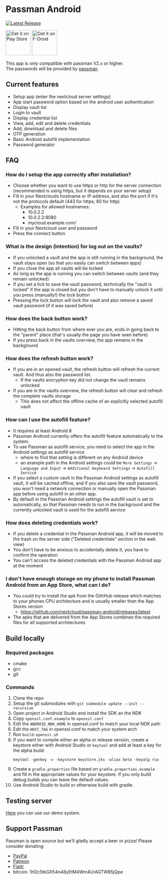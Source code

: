 # Passman Android

[![Latest Release](https://img.shields.io/github/v/tag/nextcloud/passman-android?label=latest+release&sort=semver)](https://github.com/nextcloud/passman-android/releases)

[<img src="https://play.google.com/intl/en_us/badges/images/generic/en_badge_web_generic.png"
alt="Get it on Play Store"
height="80">](https://play.google.com/store/apps/details?id=es.wolfi.app.passman.alpha)
[<img src="https://f-droid.org/badge/get-it-on.png"
alt="Get it on F-Droid"
height="80">](https://f-droid.org/app/es.wolfi.app.passman)

This app is only compatible with passman V2.x or higher.   
The passwords will be provided by [passman](https://github.com/nextcloud/passman).

## Current features
- Setup app (enter the nextcloud server settings)
- App start password option based on the android user authentication
- Display vault list
- Login to vault
- Display credential list
- View, add, edit and delete credentials
- Add, download and delete files
- OTP generation
- Basic Android autofill implementation
- Password generator

## FAQ

### How do I setup the app correctly after installation?
- Choose whether you want to use https or http for the server connection (recommended is using https, but it depends on your server setup)
- Fill in your Nextclouds hostname or IP address, and also the port if it's not the protocols default (443 for https; 80 for http)
   - Examples for allowed hostnames:
      - 10.0.2.2
      - 10.0.2.2:8080
      - mycloud.example.com/
- Fill in your Nextcloud user and password
- Press the connect button

### What is the design (intention) for log out on the vaults?
- If you unlocked a vault and the app is still running in the background, the vault stays open (so that you easily can switch between apps)
- If you close the app all vaults will be locked
- As long as the app is running you can switch between vaults (and they remain unlocked)
- If you set a tick to save the vault password, technically the "vault is locked" if the app is closed but you don't have to manually unlock it until you press (manually!) the lock button
- Pressing the lock button will lock the vault and also remove a saved vault password (if it was saved before)

### How does the back button work?
- Hitting the back button from where ever you are, ends in going back to the "parent" place (that's usually the page you have seen before)
- If you press back in the vaults overview, the app remains in the background

### How does the refresh button work?
- If you are in an opened vault, the refresh button will refresh the current vault. And thus also the password list.
   - If the vaults encryption key did not change the vault remains unlocked
- If you are in the vaults overview, the refresh button will clear and refresh the complete vaults storage
   - This does not affect the offline cache of an explicitly selected autofill vault

### How can I use the autofill feature?
- It requires at least Android 8
- Passman Android currently offers the autofill feature automatically to the system.
- To use Passman as autofill service, you need to select the app in the Android settings as autofill service
   - where to find that setting is different on any Android device
   - an example path in the Android settings could be `More Settings` -> `Language and Input` -> `Additional Keyboard Settings` -> `Autofill Service`
- If you select a custom vault in the Passman Android settings as autofill vault, it will be cached offline, and if you also save the vault password, you won't need a network connection or manually open the Passman app  before using autofill in an other app.
- By default in the Passman Android settings the autofill vault is set to automatically, so that Passman needs to run in the background and the currently unlocked vault is used for the autofill service

### How does deleting credentials work?
- If you delete a credential in the Passman Android app, it will be moved to the trash on the server side ("Deleted credentials" section in the web view)
- You don't have to be anxious to accidentally delete it, you have to confirm the operation
- You can't access the deleted credentials with the Passman Android app at the moment

### I don't have enough storage on my phone to install Passman Android from an App Store, what can I do?
- You could try to install the apk from the GithHub release which matches to your phones CPU architecture and is usually smaller than the App Stores version
   - https://github.com/nextcloud/passman-android/releases/latest
- The apks that are delivered from the App Stores combines the required files for all supported architectures

## Build locally

### Required packages
- cmake
- gcc
- git

### Commands
1. Clone the repo
1. Setup the git submodules with `git submodule update --init --recursive`
1. Open project in Android Studio and install the SDK an the NDK
1. Copy `openssl.conf.example` to `openssl.conf`
1. Edit the `ANDROID_NDK_HOME` in openssl.conf to match your local NDK path
1. Edit the `HOST_TAG` in openssl.conf to match your system arch
1. Run `build-openssl.sh`
1. If you want to compile either an alpha or release version, create a keystore either
   with Android Studio or `keytool` and add at least a key for the alpha build:
    ```
    keytool -genkey -v -keystore keystore.jks -alias beta -keyalg rsa
    ```
1. Create a `gradle.properties` file based on `gradle.properties.example` and fill in the
   appropriate values for your keystore. If you only build debug builds you can leave
   the default values.
1. Use Android Studio to build or otherwise build with gradle.

## Testing server
[Here](https://demo.passman.cc/) you can use our demo system.

## Support Passman
Passman is open source but we’ll gladly accept a beer *or pizza!* Please consider donating:
* [PayPal](https://www.paypal.com/cgi-bin/webscr?cmd=_s-xclick&hosted_button_id=6YS8F97PETVU2)
* [Patreon](https://www.patreon.com/user?u=4833592)
* [Flattr](https://flattr.com/@passman)
* bitcoin: 1H2c5tkGX54n48yEtM4Wm4UrAGTW85jQpe
